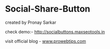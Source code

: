 # Social-Share-Button
created by Pronay Sarkar

check demo:- http://socialbuttons.maxseotools.in

visit official blog - www.prowebtips.com
